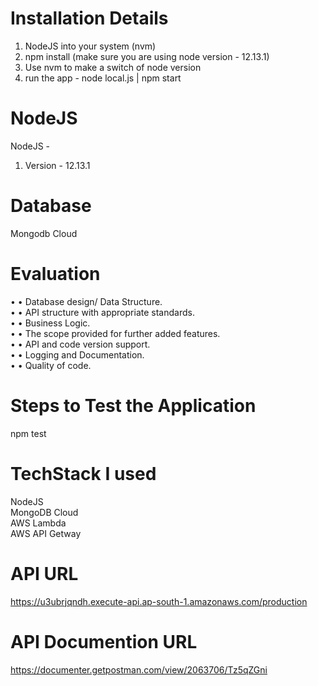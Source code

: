 # Installation Details #

1. NodeJS into your system (nvm)
2. npm install (make sure you are using node version - 12.13.1)
3. Use nvm to make a switch of node version
4. run the app - node local.js | npm start


# NodeJS #

NodeJS - 

1. Version - 12.13.1

# Database #

Mongodb Cloud

# Evaluation #
• • Database design/ Data Structure. <br />
• • API structure with appropriate standards. <br />
• • Business Logic. <br />
• • The scope provided for further added features. <br />
• • API and code version support. <br />
• • Logging and Documentation. <br />
• • Quality of code. 

# Steps to Test the Application
npm test

# TechStack I used
NodeJS <br />
MongoDB Cloud <br />
AWS Lambda <br />
AWS API Getway <br />

# API URL
https://u3ubrjqndh.execute-api.ap-south-1.amazonaws.com/production

# API Documention URL
https://documenter.getpostman.com/view/2063706/Tz5qZGni

